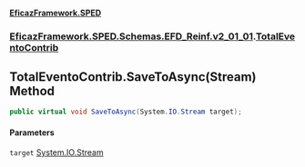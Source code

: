 #### [EficazFramework.SPED](EficazFrameworkSPED.md 'EficazFramework SPED')
### [EficazFramework.SPED.Schemas.EFD_Reinf.v2_01_01](EficazFramework.SPED.Schemas.EFD_Reinf.v2_01_01.md 'EficazFramework.SPED.Schemas.EFD_Reinf.v2_01_01').[TotalEventoContrib](EficazFramework.SPED.Schemas.EFD_Reinf.v2_01_01/TotalEventoContrib.md 'EficazFramework.SPED.Schemas.EFD_Reinf.v2_01_01.TotalEventoContrib')

## TotalEventoContrib.SaveToAsync(Stream) Method

```csharp
public virtual void SaveToAsync(System.IO.Stream target);
```
#### Parameters

<a name='EficazFramework.SPED.Schemas.EFD_Reinf.v2_01_01.TotalEventoContrib.SaveToAsync(System.IO.Stream).target'></a>

`target` [System.IO.Stream](https://docs.microsoft.com/en-us/dotnet/api/System.IO.Stream 'System.IO.Stream')